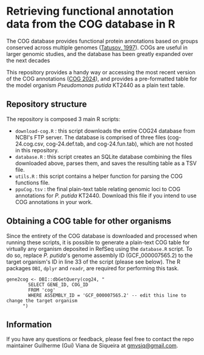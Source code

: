 # Retrieving functional annotation data from the COG database in R

The COG database provides functional protein annotations based on groups conserved across multiple genomes ([Tatusov, 1997](https://www.science.org/doi/10.1126/science.278.5338.631)). COGs are useful in larger genomic studies, and the database has been greatly expanded over the next decades

This repository provides a handy way or accessing the most recent version of the COG annotations ([COG 2024](https://www.ncbi.nlm.nih.gov/research/cog/)), and provides a pre-formatted table for the model organism _Pseudomonas putida_ KT2440 as a plain text table.

## Repository structure

The repository is composed 3 main R scripts:

- `download-cog.R` : this script downloads the entire COG24 database from NCBI's FTP server. The database is comprised of three files (cog-24.cog.csv, cog-24.def.tab, and cog-24.fun.tab), which are not hosted in this repository.
- `database.R` : this script creates an SQLite database combining the files downloaded above, parses them, and saves the resulting table as a TSV file.
- `utils.R` : this script contains a helper function for parsing the COG functions file.
- `ppuCog.tsv` : the final plain-text table relating genomic loci to COG annotations for _P. putida_ KT2440. Download this file if you intend to use COG annotations in your work.

## Obtaining a COG table for other organisms
Since the entirety of the COG database is downloaded and processed when running these scripts, it is possible to generate a plain-text COG table for virtually any organism deposited in RefSeq using the `database.R` script.
To do so, replace _P. putida_'s genome assembly ID (GCF_000007565.2) to the target organism's ID in line 33 of the script (please see below). The R packages `DBI`, `dplyr` and `readr`, are required for performing this task.

```
gene2cog <- DBI::dbGetQuery(cog24, "
        SELECT GENE_ID, COG_ID
        FROM 'cog'
        WHERE ASSEMBLY_ID = 'GCF_000007565.2' -- edit this line to change the target organism
      ")
```

## Information
If you have any questions or feedback, please feel free to contact the repo maintainer Guilherme (Gui) Viana de Siqueira at gmvsiq@gmail.com.
